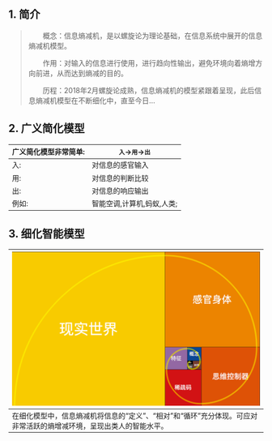 ## 1. 简介

> 　　概念：信息熵减机，是以螺旋论为理论基础，在信息系统中展开的信息熵减机模型。
>
> 　　作用：对输入的信息进行使用，进行趋向性输出，避免环境向着熵增方向前进，从而达到熵减的目的。
>
> 　　历程：2018年2月螺旋论成熟，信息熵减机的模型紧跟着呈现，此后信息熵减机模型在不断细化中，直至今日...


## 2. 广义简化模型

| 广义简化模型非常简单: | `入`->`用`->`出` |
| --- | --- |
| 入: | 对信息的感官输入 |
| 用: | 对信息的判断比较 |
| 出: | 对信息的响应输出 |
| 例如: | 智能空调,计算机,蚂蚁,人类; |

## 3. 细化智能模型

| ![](../手写笔记/assets/162_信息熵减机模型.png) |
| --- |
| 在细化模型中，信息熵减机将信息的“定义”、“相对”和“循环”充分体现。可应对非常活跃的熵增减环境，呈现出类人的智能水平。 |

